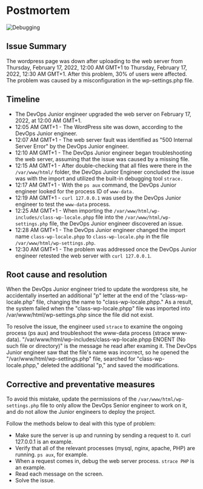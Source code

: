 # Postmortem

![Debugging](https://www.google.com/url?sa=i&url=https%3A%2F%2Fmedium.com%2F%40guilmeister%2Fpostmortem-example-2905a73c351b&psig=AOvVaw1Wau-_xLZbVvHeLPAVvjPy&ust=1645477122160000&source=images&cd=vfe&ved=0CAsQjRxqFwoTCNDq45OWj_YCFQAAAAAdAAAAABAD")

## Issue Summary

The wordpress page was down after uploading to the web server from Thursday, February 17, 2022, 12:00 AM GMT+1 to Thursday, February 17, 2022, 12:30 AM GMT+1. After this problem, 30% of users were affected. The problem was caused by a misconfiguration in the wp-settings.php file.

## Timeline

* The DevOps Junior engineer upgraded the web server on February 17, 2022, at 12:00 AM GMT+1.
* 12:05 AM GMT+1 - The WordPress site was down, according to the DevOps Junior engineer.
* 12:07 AM GMT+1 - The web server fault was identified as "500 Internal Server Error" by the DevOps Junior engineer.
* 12:10 AM GMT+1 - The DevOps Junior engineer began troubleshooting the web server, assuming that the issue was caused by a missing file.
* 12:15 AM GMT+1 - After double-checking that all files were there in the `/var/www/html/` folder, the DevOps Junior Engineer concluded the issue was with the import and utilized the built-in debugging tool `strace.`
* 12:17 AM GMT+1 - With the ```ps aux``` command, the DevOps Junior engineer looked for the process ID of `www-data.`
* 12:19 AM GMT+1 - `curl 127.0.0.1` was used by the DevOps Junior engineer to test the `www-data` process.
* 12:25 AM GMT+1 - When importing the `/var/www/html/wp-includes/class-wp-locale.phpp` file into the `/var/www/html/wp-settings.php` file, the DevOps Junior engineer discovered an issue.
* 12:28 AM GMT+1 - The DevOps Junior engineer changed the import name `class-wp-locale.phpp` to `class-wp-locale.php` in the file `/var/www/html/wp-settings.php`.
* 12:30 AM GMT+1 - The problem was addressed once the DevOps Junior engineer retested the web server with `curl 127.0.0.1`.

## Root cause and resolution

When the DevOps Junior engineer tried to update the wordpress site, he accidentally inserted an additional "p" letter at the end of the "class-wp-locale.php" file, changing the name to "class-wp-locale.phpp." As a result, the system failed when the "class-wp-locale.phpp" file was imported into /var/www/html/wp-settings.php since the file did not exist.

To resolve the issue, the engineer used `strace` to examine the ongoing process (ps aux) and troubleshoot the www-data process (strace www-data). "/var/www/html/wp-includes/class-wp-locale.phpp ENOENT (No such file or directory)" is the message he read after examing it. The DevOps Junior engineer saw that the file's name was incorrect, so he opened the "/var/www/html/wp-settings.php" file, searched for "class-wp-locale.phpp," deleted the additional "p," and saved the modifications.

## Corrective and preventative measures

To avoid this mistake, update the permissions of the `/var/www/html/wp-settings.php` file to only allow the DevOps Senior engineer to work on it, and do not allow the Junior engineers to deploy the project.

Follow the methods below to deal with this type of problem:

* Make sure the server is up and running by sending a request to it. curl 127.0.0.1 is an example.
* Verify that all of the relevant processes (mysql, nginx, apache, PHP) are running. `ps aux`, for example.
* When a request comes in, debug the web server process. `strace PHP` is an example.
* Read each message on the screen.
* Solve the issue.
 